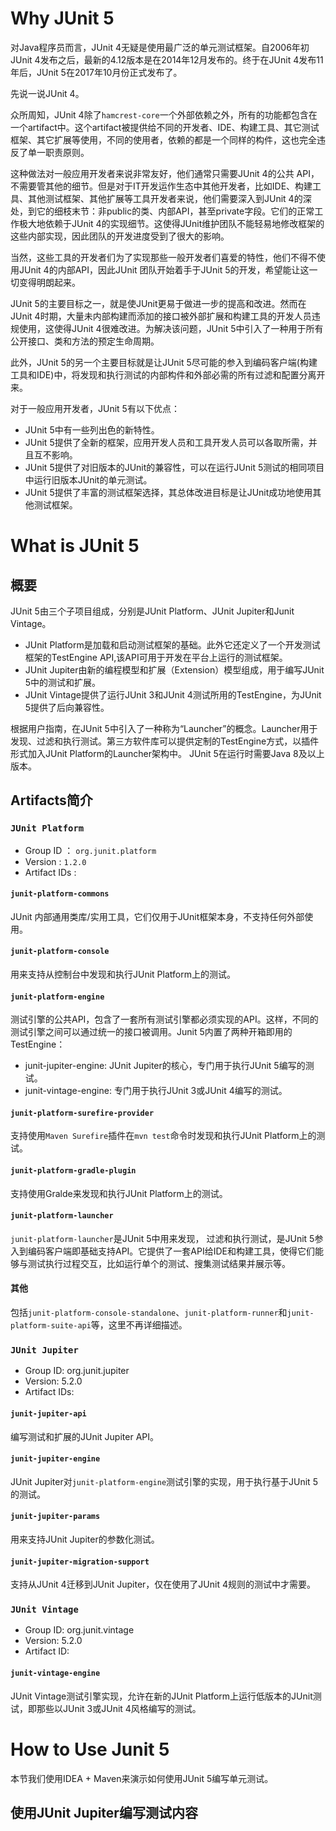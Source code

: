# Why JUnit 5

对Java程序员而言，JUnit 4无疑是使用最广泛的单元测试框架。自2006年初JUnit 4发布之后，最新的4.12版本是在2014年12月发布的。终于在JUnit 4发布11年后，JUnit 5在2017年10月份正式发布了。

先说一说JUnit 4。

众所周知，JUnit 4除了`hamcrest-core`一个外部依赖之外，所有的功能都包含在一个artifact中。这个artifact被提供给不同的开发者、IDE、构建工具、其它测试框架、其它扩展等使用，不同的使用者，依赖的都是一个同样的构件，这也完全违反了单一职责原则。

这种做法对一般应用开发者来说非常友好，他们通常只需要JUnit 4的公共 API，不需要管其他的细节。但是对于IT开发运作生态中其他开发者，比如IDE、构建工具、其他测试框架、其他扩展等工具开发者来说，他们需要深入到JUnit 4的深处，到它的细枝末节：非public的类、内部API，甚至private字段。它们的正常工作极大地依赖于JUnit 4的实现细节。这使得JUnit维护团队不能轻易地修改框架的这些内部实现，因此团队的开发进度受到了很大的影响。

当然，这些工具的开发者们为了实现那些一般开发者们喜爱的特性，他们不得不使用JUnit 4的内部API，因此JUnit 团队开始着手于JUnit 5的开发，希望能让这一切变得明朗起来。

JUnit 5的主要目标之一，就是使JUnit更易于做进一步的提高和改进。然而在JUnit 4时期，大量未内部构建而添加的接口被外部扩展和构建工具的开发人员违规使用，这使得JUnit 4很难改进。为解决该问题，JUnit 5中引入了一种用于所有公开接口、类和方法的预定生命周期。

此外，JUnit 5的另一个主要目标就是让JUnit 5尽可能的参入到编码客户端(构建工具和IDE)中，将发现和执行测试的内部构件和外部必需的所有过滤和配置分离开来。

对于一般应用开发者，JUnit 5有以下优点：

- JUnit 5中有一些列出色的新特性。
- JUnit 5提供了全新的框架，应用开发人员和工具开发人员可以各取所需，并且互不影响。
- JUnit 5提供了对旧版本的JUnit的兼容性，可以在运行JUnit 5测试的相同项目中运行旧版本JUnit的单元测试。
- JUnit 5提供了丰富的测试框架选择，其总体改进目标是让JUnit成功地使用其他测试框架。

# What is JUnit 5

## 概要

JUnit 5由三个子项目组成，分别是JUnit Platform、JUnit Jupiter和Junit Vintage。

- JUnit Platform是加载和启动测试框架的基础。此外它还定义了一个开发测试框架的TestEngine API,该API可用于开发在平台上运行的测试框架。
- JUnit Jupiter由新的编程模型和扩展（Extension）模型组成，用于编写JUnit 5中的测试和扩展。
- JUnit Vintage提供了运行JUnit 3和JUnit 4测试所用的TestEngine，为JUnit 5提供了后向兼容性。

根据用户指南，在JUnit 5中引入了一种称为“Launcher”的概念。Launcher用于发现、过滤和执行测试。第三方软件库可以提供定制的TestEngine方式，以插件形式加入JUnit Platform的Launcher架构中。
JUnit 5在运行时需要Java 8及以上版本。

## Artifacts简介

### `JUnit Platform`

- Group ID ： `org.junit.platform`
- Version : `1.2.0`
- Artifact IDs :

#### `junit-platform-commons`

JUnit 内部通用类库/实用工具，它们仅用于JUnit框架本身，不支持任何外部使用。

#### `junit-platform-console`

用来支持从控制台中发现和执行JUnit Platform上的测试。

#### `junit-platform-engine`

测试引擎的公共API，包含了一套所有测试引擎都必须实现的API。这样，不同的测试引擎之间可以通过统一的接口被调用。Junit 5内置了两种开箱即用的TestEngine：

- junit-jupiter-engine: JUnit Jupiter的核心，专门用于执行JUnit 5编写的测试。
- junit-vintage-engine: 专门用于执行JUnit 3或JUnit 4编写的测试。

#### `junit-platform-surefire-provider`

支持使用`Maven Surefire`插件在`mvn test`命令时发现和执行JUnit Platform上的测试。

#### `junit-platform-gradle-plugin`

支持使用Gralde来发现和执行JUnit Platform上的测试。

#### `junit-platform-launcher`

`junit-platform-launcher`是JUnit 5中用来发现， 过滤和执行测试，是JUnit 5参入到编码客户端即基础支持API。它提供了一套API给IDE和构建工具，使得它们能够与测试执行过程交互，比如运行单个的测试、搜集测试结果并展示等。

#### 其他

包括`junit-platform-console-standalone`、`junit-platform-runner`和`junit-platform-suite-api`等，这里不再详细描述。

### `JUnit Jupiter`

- Group ID: org.junit.jupiter
- Version: 5.2.0
- Artifact IDs:

#### `junit-jupiter-api`

编写测试和扩展的JUnit Jupiter API。

#### `junit-jupiter-engine`

JUnit Jupiter对`junit-platform-engine`测试引擎的实现，用于执行基于JUnit 5的测试。

#### `junit-jupiter-params`

用来支持JUnit Jupiter的参数化测试。

#### `junit-jupiter-migration-support`

支持从JUnit 4迁移到JUnit Jupiter，仅在使用了JUnit 4规则的测试中才需要。

### `JUnit Vintage`

- Group ID: org.junit.vintage
- Version: 5.2.0
- Artifact ID:

#### `junit-vintage-engine`

JUnit Vintage测试引擎实现，允许在新的JUnit Platform上运行低版本的JUnit测试，即那些以JUnit 3或JUnit 4风格编写的测试。

# How to Use Junit 5

本节我们使用IDEA + Maven来演示如何使用JUnit 5编写单元测试。

## 使用JUnit Jupiter编写测试内容


